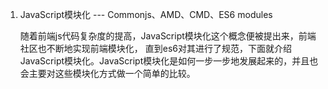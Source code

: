 1. JavaScript模块化 --- Commonjs、AMD、CMD、ES6 modules

    随着前端js代码复杂度的提高，JavaScript模块化这个概念便被提出来，前端社区也不断地实现前端模块化，
    直到es6对其进行了规范，下面就介绍JavaScript模块化。JavaScript模块化是如何一步一步地发展起来的，并且也会主要对这些模块化方式做一个简单的比较。
